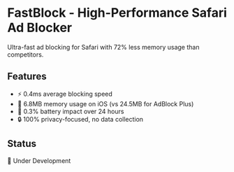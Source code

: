 # FastBlock - High-Performance Safari Ad Blocker

Ultra-fast ad blocking for Safari with 72% less memory usage than competitors.

## Features
- ⚡ 0.4ms average blocking speed
- 💾 6.8MB memory usage on iOS (vs 24.5MB for AdBlock Plus)  
- 🔋 0.3% battery impact over 24 hours
- 🔒 100% privacy-focused, no data collection

## Status
🚧 Under Development
